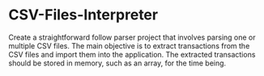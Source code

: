 # CSV-Files-Interpreter
Create a straightforward follow parser project that involves parsing one or multiple CSV files. The main objective is to extract transactions from the CSV files and import them into the application. The extracted transactions should be stored in memory, such as an array, for the time being.
